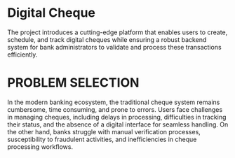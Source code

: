 # Digital Cheque

The project introduces a cutting-edge platform that enables users to create, schedule, and 
track digital cheques while ensuring a robust backend system for bank administrators to 
validate and process these transactions efficiently.

# PROBLEM SELECTION
In the modern banking ecosystem, the traditional cheque system remains cumbersome, time
consuming, and prone to errors. Users face challenges in managing cheques, including delays 
in processing, difficulties in tracking their status, and the absence of a digital interface for 
seamless handling. On the other hand, banks struggle with manual verification processes, 
susceptibility to fraudulent activities, and inefficiencies in cheque processing workflows. 
